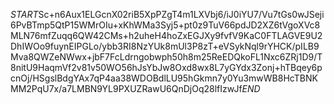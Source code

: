 $START$Sc+n6Aux1ELGcnX02riB5XpPZgT4m1LXVbj6/iJ0iYU7/Vu7tGs0wJSeji6PvBTmp5QtP15WMrOIu+xKhWMa3Syj5+pt0z9TuV66pdJD2XZ6tVgoXVc8MLN76mfZuqq6QW42CMs+h2uheH4hoZxEGJXy9fvfV9KaC0FTLAGVE9U2DhIWOo9fuynEIPGLo/ybb3RI8NzYUk8mUl3P8zT+eVSykNql9rYHCK/pILB9Mva8QWZeNWwx+jbF7FcLdrngobwph50h8m25ReEDQkoFL1Nxc6ZRj1D9/T8nitU9HaqmVf2v81v50WO56hJsYbJw8Oxd8wx8L7yGYdx3Zonj+hTBqey6pcnOj/HSgslBdgYAx7qP4aa38WDOBdlLU95hGkmn7y0Yu3mwWB8HcTBNKMM2PqU7x/a7LMBN9YL9PXUZRawU6QnDjOq28lfIzwJf$END$